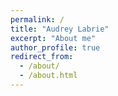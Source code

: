 ```yaml
---
permalink: /
title: "Audrey Labrie"
excerpt: "About me"
author_profile: true
redirect_from: 
  - /about/
  - /about.html
---
```


